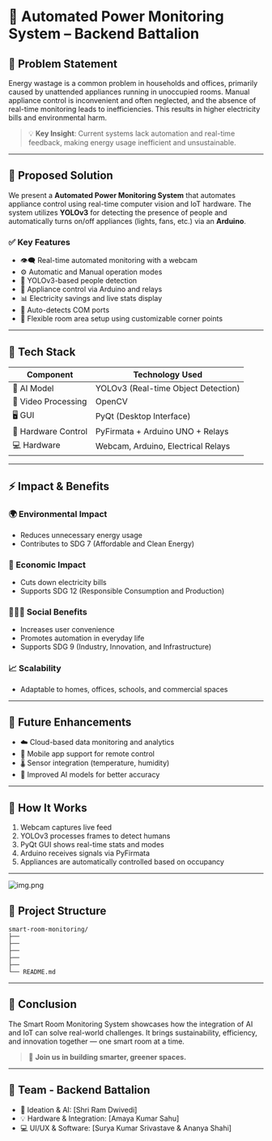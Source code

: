 
# 🔌 Automated Power Monitoring System  – Backend Battalion

## 📌 Problem Statement

Energy wastage is a common problem in households and offices, primarily caused by unattended appliances running in unoccupied rooms. Manual appliance control is inconvenient and often neglected, and the absence of real-time monitoring leads to inefficiencies. This results in higher electricity bills and environmental harm.

> 💡 **Key Insight**: Current systems lack automation and real-time feedback, making energy usage inefficient and unsustainable.

---

## 🚀 Proposed Solution

We present a **Automated Power Monitoring System** that automates appliance control using real-time computer vision and IoT hardware. The system utilizes **YOLOv3** for detecting the presence of people and automatically turns on/off appliances (lights, fans, etc.) via an **Arduino**.

### ✅ Key Features

- 👁️‍🗨️ Real-time automated monitoring with a webcam
- ⚙️ Automatic and Manual operation modes
- 🧠 YOLOv3-based people detection
- 🔌 Appliance control via Arduino and relays
- 📊 Electricity savings and live stats display
- 🔌 Auto-detects COM ports
- 🔲 Flexible room area setup using customizable corner points

---

## 🧰 Tech Stack

| Component      | Technology Used      |
| -------------- | -------------------- |
| 🧠 AI Model    | YOLOv3 (Real-time Object Detection) |
| 🎥 Video Processing | OpenCV |
| 🖥️ GUI         | PyQt (Desktop Interface) |
| 🤖 Hardware Control | PyFirmata + Arduino UNO + Relays |
| 💻 Hardware     | Webcam, Arduino, Electrical Relays |

---

## ⚡ Impact & Benefits

### 🌍 Environmental Impact

- Reduces unnecessary energy usage
- Contributes to SDG 7 (Affordable and Clean Energy)

### 💸 Economic Impact

- Cuts down electricity bills
- Supports SDG 12 (Responsible Consumption and Production)

### 🧑‍🤝‍🧑 Social Benefits

- Increases user convenience
- Promotes automation in everyday life
- Supports SDG 9 (Industry, Innovation, and Infrastructure)

### 📈 Scalability

- Adaptable to homes, offices, schools, and commercial spaces

---

## 🔮 Future Enhancements

- ☁️ Cloud-based data monitoring and analytics
- 📱 Mobile app support for remote control
- 🌡️ Sensor integration (temperature, humidity)
- 🧠 Improved AI models for better accuracy

---

## 🧪 How It Works

1. Webcam captures live feed
2. YOLOv3 processes frames to detect humans
3. PyQt GUI shows real-time stats and modes
4. Arduino receives signals via PyFirmata
5. Appliances are automatically controlled based on occupancy

---


![img.png](img.png)


## 📁 Project Structure

```
smart-room-monitoring/
├──                  
├──                  
├──               
├── 
├── 
└── README.md
```

---

## 🎯 Conclusion

The Smart Room Monitoring System showcases how the integration of AI and IoT can solve real-world challenges. It brings sustainability, efficiency, and innovation together — one smart room at a time.

> 🌱 **Join us in building smarter, greener spaces.**

---

## 🤝 Team - Backend Battalion

- 🧠 Ideation & AI: [Shri Ram Dwivedi]
- 💡 Hardware & Integration: [Amaya Kumar Sahu]
- 💻 UI/UX & Software: [Surya Kumar Srivastave & Ananya Shahi]
